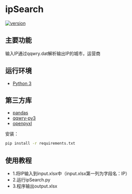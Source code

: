 # ipSearch

[![version](https://img.shields.io/badge/python-3.11+-blue.svg)](https://www.python.org/downloads/release/python-3113/)
## 主要功能

输入IP通过qqwry.dat解析输出IP的城市，运营商

## 运行环境

- [Python 3](https://www.python.org/)

## 第三方库

- [pandas](https://pandas.pydata.org/)
- [qqwry-py3](https://github.com/animalize/qqwry-python3)
- [openpyxl](https://openpyxl.readthedocs.io/en/stable/)

安装：
```sh
pip install -r requirements.txt
```

## 使用教程

- 1.将IP输入到input.xlsx中（input.xlsx第一列为字段名：IP）
- 2.运行ipSearch.py
- 3.程序输出output.xlsx


